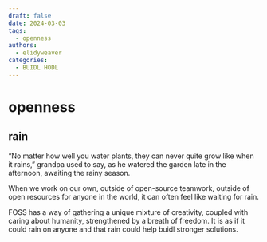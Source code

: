 ```yaml
---
draft: false
date: 2024-03-03 
tags:
  - openness
authors:
  - elidyweaver
categories:
  - BUIDL HODL
---
```


# openness

<!-- excerpt ends before this -->

## rain

“No matter how well you water plants, they can never quite grow like when it rains,” grandpa used to say, as he watered the garden late in the afternoon, awaiting the rainy season.

When we work on our own, outside of open-source teamwork, outside of open resources for anyone in the world, it can often feel like waiting for rain.

FOSS has a way of gathering a unique mixture of creativity, coupled with caring about humanity, strengthened by a breath of freedom. It is as if it could rain on anyone and that rain could help buidl stronger solutions. 